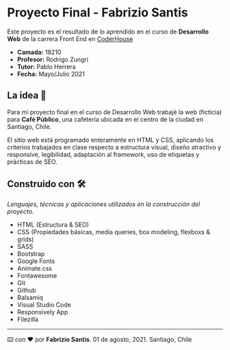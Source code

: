 # Proyecto Final - Fabrizio Santis

Este proyecto es el resultado de lo aprendido en el curso de **Desarrollo Web** de la carrera Front End en [CoderHouse](https://www.coderhouse.cl)

* **Camada:** 18210
* **Profesor:** Rodrigo Zungri
* **Tutor:** Pablo Herrera
* **Fecha:** Mayo/Julio 2021

## La idea 🚀

Para mi proyecto final en el curso de Desarrollo Web trabajé la web (ficticia) para **Café Público**, una cafetería ubicada en el centro de la ciudad en Santiago, Chile.

El sitio web está programado enteramente en HTML y CSS, aplicando los criterios trabajados en clase respecto a estructura visual, diseño atractivo y responsive, legibilidad, adaptación al framework, uso de etiquetas y prácticas de SEO.

## Construido con 🛠️

_Lenguajes, técnicas y aplicaciones utilizados en la construcción del proyecto._

* HTML (Estructura & SEO)
* CSS (Propiedades básicas, media queries, box modeling, flexboxs & grids)
* SASS
* Bootstrap
* Google Fonts
* Animate.css
* Fontawesome
* Git
* Github
* Balsamiq
* Visual Studio Code
* Responsively App
* Filezilla

---
⌨️ con ❤️ por **Fabrizio Santis**. 01 de agosto, 2021. Santiago, Chile
